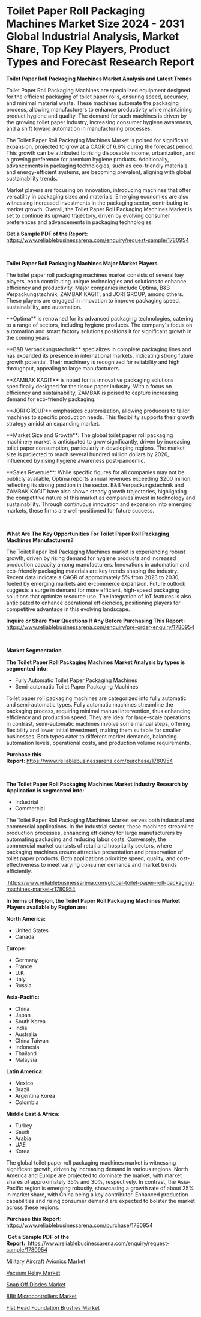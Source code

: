 <p><h1>Toilet Paper Roll Packaging Machines Market Size 2024 - 2031 Global Industrial Analysis, Market Share, Top Key Players, Product Types and Forecast Research Report</h1></p><p><strong>Toilet Paper Roll Packaging Machines Market Analysis and Latest Trends</strong></p>
<p><p>Toilet Paper Roll Packaging Machines are specialized equipment designed for the efficient packaging of toilet paper rolls, ensuring speed, accuracy, and minimal material waste. These machines automate the packaging process, allowing manufacturers to enhance productivity while maintaining product hygiene and quality. The demand for such machines is driven by the growing toilet paper industry, increasing consumer hygiene awareness, and a shift toward automation in manufacturing processes.</p><p>The Toilet Paper Roll Packaging Machines Market is poised for significant expansion, projected to grow at a CAGR of 6.6% during the forecast period. This growth can be attributed to rising disposable income, urbanization, and a growing preference for premium hygiene products. Additionally, advancements in packaging technologies, such as eco-friendly materials and energy-efficient systems, are becoming prevalent, aligning with global sustainability trends.</p><p>Market players are focusing on innovation, introducing machines that offer versatility in packaging sizes and materials. Emerging economies are also witnessing increased investments in the packaging sector, contributing to market growth. Overall, the Toilet Paper Roll Packaging Machines Market is set to continue its upward trajectory, driven by evolving consumer preferences and advancements in packaging technologies.</p></p>
<p><strong>Get a Sample PDF of the Report:&nbsp;</strong> <a href="https://www.reliablebusinessarena.com/enquiry/request-sample/1780954?utm_campaign=1599&utm_medium=2&utm_source=Github&utm_content=ia&utm_term=13102024&utm_id=toilet-paper-roll-packaging-machines">https://www.reliablebusinessarena.com/enquiry/request-sample/1780954</a></p>
<p>&nbsp;</p>
<p><strong>Toilet Paper Roll Packaging Machines Major Market Players</strong></p>
<p><p>The toilet paper roll packaging machines market consists of several key players, each contributing unique technologies and solutions to enhance efficiency and productivity. Major companies include Optima, B&B Verpackungstechnik, ZAMBAK KAGIT, and JORI GROUP, among others. These players are engaged in innovation to improve packaging speed, sustainability, and automation.</p><p>**Optima** is renowned for its advanced packaging technologies, catering to a range of sectors, including hygiene products. The company's focus on automation and smart factory solutions positions it for significant growth in the coming years. </p><p>**B&B Verpackungstechnik** specializes in complete packaging lines and has expanded its presence in international markets, indicating strong future growth potential. Their machinery is recognized for reliability and high throughput, appealing to large manufacturers.</p><p>**ZAMBAK KAGIT** is noted for its innovative packaging solutions specifically designed for the tissue paper industry. With a focus on efficiency and sustainability, ZAMBAK is poised to capture increasing demand for eco-friendly packaging.</p><p>**JORI GROUP** emphasizes customization, allowing producers to tailor machines to specific production needs. This flexibility supports their growth strategy amidst an expanding market.</p><p>**Market Size and Growth**: The global toilet paper roll packaging machinery market is anticipated to grow significantly, driven by increasing toilet paper consumption, particularly in developing regions. The market size is projected to reach several hundred million dollars by 2026, influenced by rising hygiene awareness post-pandemic.</p><p>**Sales Revenue**: While specific figures for all companies may not be publicly available, Optima reports annual revenues exceeding $200 million, reflecting its strong position in the sector. B&B Verpackungstechnik and ZAMBAK KAGIT have also shown steady growth trajectories, highlighting the competitive nature of this market as companies invest in technology and sustainability. Through continuous innovation and expansion into emerging markets, these firms are well-positioned for future success.</p></p>
<p>&nbsp;</p>
<p><strong>What Are The Key Opportunities For Toilet Paper Roll Packaging Machines Manufacturers?</strong></p>
<p><p>The Toilet Paper Roll Packaging Machines market is experiencing robust growth, driven by rising demand for hygiene products and increased production capacity among manufacturers. Innovations in automation and eco-friendly packaging materials are key trends shaping the industry. Recent data indicate a CAGR of approximately 5% from 2023 to 2030, fueled by emerging markets and e-commerce expansion. Future outlook suggests a surge in demand for more efficient, high-speed packaging solutions that optimize resource use. The integration of IoT features is also anticipated to enhance operational efficiencies, positioning players for competitive advantage in this evolving landscape.</p></p>
<p><strong>Inquire or Share Your Questions If Any Before Purchasing This Report:</strong> <a href="https://www.reliablebusinessarena.com/enquiry/pre-order-enquiry/1780954?utm_campaign=1599&utm_medium=2&utm_source=Github&utm_content=ia&utm_term=13102024&utm_id=toilet-paper-roll-packaging-machines">https://www.reliablebusinessarena.com/enquiry/pre-order-enquiry/1780954</a></p>
<p>&nbsp;</p>
<p><strong>Market Segmentation</strong></p>
<p><strong>The Toilet Paper Roll Packaging Machines Market Analysis by types is segmented into:</strong></p>
<p><ul><li>Fully Automatic Toilet Paper Packaging Machines</li><li>Semi-automatic Toilet Paper Packaging Machines</li></ul></p>
<p><p>Toilet paper roll packaging machines are categorized into fully automatic and semi-automatic types. Fully automatic machines streamline the packaging process, requiring minimal manual intervention, thus enhancing efficiency and production speed. They are ideal for large-scale operations. In contrast, semi-automatic machines involve some manual steps, offering flexibility and lower initial investment, making them suitable for smaller businesses. Both types cater to different market demands, balancing automation levels, operational costs, and production volume requirements.</p></p>
<p><strong>Purchase this Report:&nbsp;</strong><a href="https://www.reliablebusinessarena.com/purchase/1780954?utm_campaign=1599&utm_medium=2&utm_source=Github&utm_content=ia&utm_term=13102024&utm_id=toilet-paper-roll-packaging-machines">https://www.reliablebusinessarena.com/purchase/1780954</a></p>
<p>&nbsp;</p>
<p><strong>The Toilet Paper Roll Packaging Machines Market Industry Research by Application is segmented into:</strong></p>
<p><ul><li>Industrial</li><li>Commercial</li></ul></p>
<p><p>The Toilet Paper Roll Packaging Machines Market serves both industrial and commercial applications. In the industrial sector, these machines streamline production processes, enhancing efficiency for large manufacturers by automating packaging and reducing labor costs. Conversely, the commercial market consists of retail and hospitality sectors, where packaging machines ensure attractive presentation and preservation of toilet paper products. Both applications prioritize speed, quality, and cost-effectiveness to meet varying consumer demands and market trends efficiently.</p></p>
<p><a href="https://www.reliablebusinessarena.com/global-toilet-paper-roll-packaging-machines-market-r1780954?utm_campaign=1599&utm_medium=2&utm_source=Github&utm_content=ia&utm_term=13102024&utm_id=toilet-paper-roll-packaging-machines">&nbsp;https://www.reliablebusinessarena.com/global-toilet-paper-roll-packaging-machines-market-r1780954</a></p>
<p><strong>In terms of Region, the Toilet Paper Roll Packaging Machines Market Players available by Region are:</strong></p>
<p>
    <p> <strong> North America: </strong>
        <ul>
            <li>United States</li>
            <li>Canada</li>
        </ul>
        </p> 
    <p> <strong> Europe: </strong>
        <ul>
            <li>Germany</li>
            <li>France</li>
            <li>U.K.</li>
            <li>Italy</li>
            <li>Russia</li>
        </ul>
        </p> 
    <p> <strong> Asia-Pacific: </strong>
        <ul>
            <li>China</li>
            <li>Japan</li>
            <li>South Korea</li>
            <li>India</li>
            <li>Australia</li>
            <li>China Taiwan</li>
            <li>Indonesia</li>
            <li>Thailand</li>
            <li>Malaysia</li>
        </ul>
        </p> 
    <p> <strong> Latin America: </strong>
        <ul>
            <li>Mexico</li>
            <li>Brazil</li>
            <li>Argentina Korea</li>
            <li>Colombia</li>
        </ul>
        </p> 
    <p> <strong> Middle East & Africa: </strong>
        <ul>
            <li>Turkey</li>
            <li>Saudi</li>
            <li>Arabia</li>
            <li>UAE</li>
            <li>Korea</li>
        </ul>
    </p>
    </p>
<p><p>The global toilet paper roll packaging machines market is witnessing significant growth, driven by increasing demand in various regions. North America and Europe are projected to dominate the market, with market shares of approximately 35% and 30%, respectively. In contrast, the Asia-Pacific region is emerging robustly, showcasing a growth rate of about 25% in market share, with China being a key contributor. Enhanced production capabilities and rising consumer demand are expected to bolster the market across these regions.</p></p>
<p><strong>Purchase this Report: </strong><a href="https://www.reliablebusinessarena.com/purchase/1780954?utm_campaign=1599&utm_medium=2&utm_source=Github&utm_content=ia&utm_term=13102024&utm_id=toilet-paper-roll-packaging-machines">https://www.reliablebusinessarena.com/purchase/1780954</a></p>
<p>&nbsp;<strong>Get a Sample PDF of the Report:&nbsp;&nbsp;</strong><a href="https://www.reliablebusinessarena.com/enquiry/request-sample/1780954?utm_campaign=1599&utm_medium=2&utm_source=Github&utm_content=ia&utm_term=13102024&utm_id=toilet-paper-roll-packaging-machines">https://www.reliablebusinessarena.com/enquiry/request-sample/1780954</a></p>
<p><strong></strong></p>
<p><p><a href="https://www.linkedin.com/pulse/military-aircraft-avionics-market-innovations-trends-comprehensive-m98ce?utm_campaign=1599&utm_medium=2&utm_source=Github&utm_content=ia&utm_term=13102024&utm_id=toilet-paper-roll-packaging-machines">Military Aircraft Avionics Market</a></p><p><a href="https://www.linkedin.com/pulse/vacuum-relay-market-indicators-size-regional-breakdown-player-tsahe?utm_campaign=1599&utm_medium=2&utm_source=Github&utm_content=ia&utm_term=13102024&utm_id=toilet-paper-roll-packaging-machines">Vacuum Relay Market</a></p><p><a href="https://www.linkedin.com/pulse/snap-off-diodes-market-velocity-132-cagr-trajectory-2024-2031-cdygf?utm_campaign=1599&utm_medium=2&utm_source=Github&utm_content=ia&utm_term=13102024&utm_id=toilet-paper-roll-packaging-machines">Snap Off Diodes Market</a></p><p><a href="https://www.linkedin.com/pulse/8bit-microcontrollers-market-revolution-size-share-emerging-rp5ze?utm_campaign=1599&utm_medium=2&utm_source=Github&utm_content=ia&utm_term=13102024&utm_id=toilet-paper-roll-packaging-machines">8Bit Microcontrollers Market</a></p><p><a href="https://github.com/JosephineMcguire65/Market-Research-Report-List-1/blob/main/flat-head-foundation-brushes-market.md?utm_campaign=1599&utm_medium=2&utm_source=Github&utm_content=ia&utm_term=13102024&utm_id=toilet-paper-roll-packaging-machines">Flat Head Foundation Brushes Market</a></p></p>